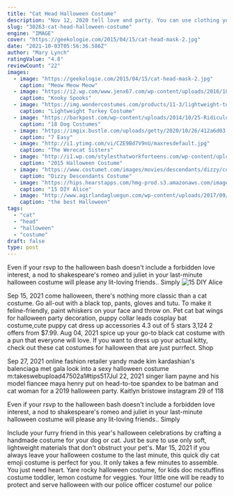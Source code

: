 ```yaml
---
title: "Cat Head Halloween Costume"
description: "Nov 12, 2020 tell love and party. You can use clothing you already own, head to a thrift store, or sew some from scratch for this circus family costume idea. And don't forget about the accessories. For"
slug: "30263-cat-head-halloween-costume"
engine: "IMAGE"
cover: "https://geekologie.com/2015/04/15/cat-head-mask-2.jpg"
date: "2021-10-03T05:56:36.586Z"
author: "Mary Lynch"
ratingValue: "4.8"
reviewCount: "22"
images:
  - image: "https://geekologie.com/2015/04/15/cat-head-mask-2.jpg"
    caption: "Meow Meow Meow"
  - image: "https://i2.wp.com/www.jenx67.com/wp-content/uploads/2016/10/kooky-spooky-sisters-halloween.png?resize=600%2C925"
    caption: "Kooky Spooks"
  - image: "https://img.wondercostumes.com/products/11-3/lightweight-turkey-costume.jpg"
    caption: "Lightweight Turkey Costume"
  - image: "https://barkpost.com/wp-content/uploads/2014/10/25-Ridiculously-Funny-Costumes-A-Dog-Can-Ever-Have-25.jpg"
    caption: "18 Dog Costumes"
  - image: "https://imgix.bustle.com/uploads/getty/2020/10/26/412a6d03-3d73-4765-8a6b-e1a2a6049696-getty-1271407538.jpg?w=1200&h=630&q=70&fit=crop&crop=faces&fm=jpg"
    caption: "7 Easy"
  - image: "http://i1.ytimg.com/vi/CZE9Bd7V9nU/maxresdefault.jpg"
    caption: "The Werecat Sisters"
  - image: "http://i1.wp.com/stylesthatworkforteens.com/wp-content/uploads/2015/10/2015-Halloween-Costume-Ideas-for-Teens-Girls-3.jpg?resize=551%2C787"
    caption: "2015 Halloween Costume"
  - image: "https://www.costumet.com/images/movies/descendants/dizzy/cover.jpg"
    caption: "Dizzy Descendants Costume"
  - image: "https://hips.hearstapps.com/hmg-prod.s3.amazonaws.com/images/caterpillar-cheshire-cat-1570049433.jpg?crop=0.9253333333333333xw:1xh;center,top&resize=480:*"
    caption: "15 DIY Alice"
  - image: "http://www.agirlandagluegun.com/wp-content/uploads/2017/09/33f8c5854059650027ee811223b546f4.jpg"
    caption: "the best Halloween"
tags:
  - "cat"
  - "head"
  - "halloween"
  - "costume"
draft: false
type: post
---
```


Even if your rsvp to the halloween bash doesn't include a forbidden love interest, a nod to shakespeare's romeo and juliet in your last-minute halloween costume will please any lit-loving friends.. Simply
![15 DIY Alice](https://hips.hearstapps.com/hmg-prod.s3.amazonaws.com/images/caterpillar-cheshire-cat-1570049433.jpg?crop=0.9253333333333333xw:1xh;center,top&resize=480:* "15 DIY Alice")

Sep 15, 2021 come halloween, there&#39;s nothing more classic than a cat costume. Go all-out with a black top, pants, gloves and tutu. To make it feline-friendly, paint whiskers on your face and throw on. Pet cat bat wings for halloween party decoration, puppy collar leads cosplay bat costume,cute puppy cat dress up accessories 4.3 out of 5 stars 3,124 2 offers from $7.99. Aug 04, 2021 spice up your go-to black cat costume with a pun that everyone will love. If you want to dress up your actual kitty, check out these cat costumes for halloween that are just purrfect. Shop
<!--inArticleAds-->

<!--galleryOne-->

Sep 27, 2021 online fashion retailer yandy made kim kardashian's balenciaga met gala look into a sexy halloween costume m:takeswebupload47502a1#tips517Jul 22, 2021 singer liam payne and his model fiancee maya henry put on head-to-toe spandex to be batman and cat woman for a 2019 halloween party. Kaitlyn bristowe  instagram 29 of 118
<!--inArticleAds-->

<!--galleryTwo-->

Even if your rsvp to the halloween bash doesn't include a forbidden love interest, a nod to shakespeare's romeo and juliet in your last-minute halloween costume will please any lit-loving friends.. Simply
<!--galleryThree-->

Include your furry friend in this year's halloween celebrations by crafting a handmade costume for your dog or cat. Just be sure to use only soft, lightweight materials that don't obstruct your pet's. Mar 15, 2021 if you always leave your halloween costume to the last minute, this quick diy cat emoji costume is perfect for you. It only takes a few minutes to assemble. You just need heart. Yare rocky halloween costume, for kids doc mcstuffins costume toddler, lemon costume for veggies. Your little one will be ready to protect and serve halloween with our police officer costume! our police